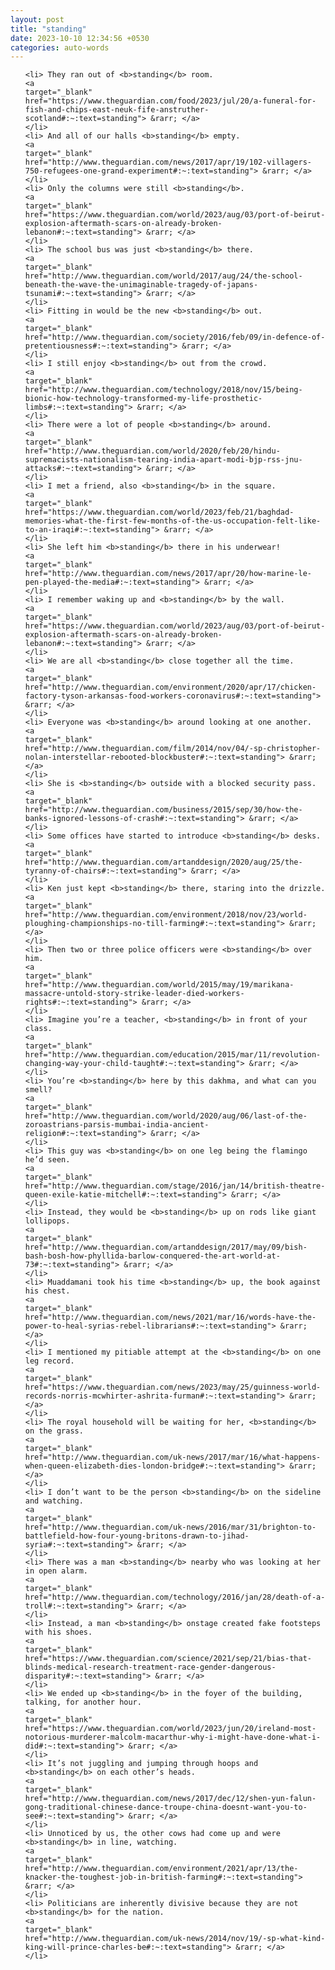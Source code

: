 ```yaml
---
layout: post
title: "standing"
date: 2023-10-10 12:34:56 +0530
categories: auto-words
---
```

<ol>

    <li> They ran out of <b>standing</b> room.
    <a 
    target="_blank" 
    href="https://www.theguardian.com/food/2023/jul/20/a-funeral-for-fish-and-chips-east-neuk-fife-anstruther-scotland#:~:text=standing"> &rarr; </a>
    </li>
    <li> And all of our halls <b>standing</b> empty.
    <a 
    target="_blank" 
    href="http://www.theguardian.com/news/2017/apr/19/102-villagers-750-refugees-one-grand-experiment#:~:text=standing"> &rarr; </a>
    </li>
    <li> Only the columns were still <b>standing</b>.
    <a 
    target="_blank" 
    href="https://www.theguardian.com/world/2023/aug/03/port-of-beirut-explosion-aftermath-scars-on-already-broken-lebanon#:~:text=standing"> &rarr; </a>
    </li>
    <li> The school bus was just <b>standing</b> there.
    <a 
    target="_blank" 
    href="http://www.theguardian.com/world/2017/aug/24/the-school-beneath-the-wave-the-unimaginable-tragedy-of-japans-tsunami#:~:text=standing"> &rarr; </a>
    </li>
    <li> Fitting in would be the new <b>standing</b> out.
    <a 
    target="_blank" 
    href="http://www.theguardian.com/society/2016/feb/09/in-defence-of-pretentiousness#:~:text=standing"> &rarr; </a>
    </li>
    <li> I still enjoy <b>standing</b> out from the crowd.
    <a 
    target="_blank" 
    href="http://www.theguardian.com/technology/2018/nov/15/being-bionic-how-technology-transformed-my-life-prosthetic-limbs#:~:text=standing"> &rarr; </a>
    </li>
    <li> There were a lot of people <b>standing</b> around.
    <a 
    target="_blank" 
    href="http://www.theguardian.com/world/2020/feb/20/hindu-supremacists-nationalism-tearing-india-apart-modi-bjp-rss-jnu-attacks#:~:text=standing"> &rarr; </a>
    </li>
    <li> I met a friend, also <b>standing</b> in the square.
    <a 
    target="_blank" 
    href="https://www.theguardian.com/world/2023/feb/21/baghdad-memories-what-the-first-few-months-of-the-us-occupation-felt-like-to-an-iraqi#:~:text=standing"> &rarr; </a>
    </li>
    <li> She left him <b>standing</b> there in his underwear!
    <a 
    target="_blank" 
    href="http://www.theguardian.com/news/2017/apr/20/how-marine-le-pen-played-the-media#:~:text=standing"> &rarr; </a>
    </li>
    <li> I remember waking up and <b>standing</b> by the wall.
    <a 
    target="_blank" 
    href="https://www.theguardian.com/world/2023/aug/03/port-of-beirut-explosion-aftermath-scars-on-already-broken-lebanon#:~:text=standing"> &rarr; </a>
    </li>
    <li> We are all <b>standing</b> close together all the time.
    <a 
    target="_blank" 
    href="http://www.theguardian.com/environment/2020/apr/17/chicken-factory-tyson-arkansas-food-workers-coronavirus#:~:text=standing"> &rarr; </a>
    </li>
    <li> Everyone was <b>standing</b> around looking at one another.
    <a 
    target="_blank" 
    href="http://www.theguardian.com/film/2014/nov/04/-sp-christopher-nolan-interstellar-rebooted-blockbuster#:~:text=standing"> &rarr; </a>
    </li>
    <li> She is <b>standing</b> outside with a blocked security pass.
    <a 
    target="_blank" 
    href="http://www.theguardian.com/business/2015/sep/30/how-the-banks-ignored-lessons-of-crash#:~:text=standing"> &rarr; </a>
    </li>
    <li> Some offices have started to introduce <b>standing</b> desks.
    <a 
    target="_blank" 
    href="http://www.theguardian.com/artanddesign/2020/aug/25/the-tyranny-of-chairs#:~:text=standing"> &rarr; </a>
    </li>
    <li> Ken just kept <b>standing</b> there, staring into the drizzle.
    <a 
    target="_blank" 
    href="http://www.theguardian.com/environment/2018/nov/23/world-ploughing-championships-no-till-farming#:~:text=standing"> &rarr; </a>
    </li>
    <li> Then two or three police officers were <b>standing</b> over him.
    <a 
    target="_blank" 
    href="http://www.theguardian.com/world/2015/may/19/marikana-massacre-untold-story-strike-leader-died-workers-rights#:~:text=standing"> &rarr; </a>
    </li>
    <li> Imagine you’re a teacher, <b>standing</b> in front of your class.
    <a 
    target="_blank" 
    href="http://www.theguardian.com/education/2015/mar/11/revolution-changing-way-your-child-taught#:~:text=standing"> &rarr; </a>
    </li>
    <li> You’re <b>standing</b> here by this dakhma, and what can you smell?
    <a 
    target="_blank" 
    href="http://www.theguardian.com/world/2020/aug/06/last-of-the-zoroastrians-parsis-mumbai-india-ancient-religion#:~:text=standing"> &rarr; </a>
    </li>
    <li> This guy was <b>standing</b> on one leg being the flamingo he’d seen.
    <a 
    target="_blank" 
    href="http://www.theguardian.com/stage/2016/jan/14/british-theatre-queen-exile-katie-mitchell#:~:text=standing"> &rarr; </a>
    </li>
    <li> Instead, they would be <b>standing</b> up on rods like giant lollipops.
    <a 
    target="_blank" 
    href="http://www.theguardian.com/artanddesign/2017/may/09/bish-bash-bosh-how-phyllida-barlow-conquered-the-art-world-at-73#:~:text=standing"> &rarr; </a>
    </li>
    <li> Muaddamani took his time <b>standing</b> up, the book against his chest.
    <a 
    target="_blank" 
    href="http://www.theguardian.com/news/2021/mar/16/words-have-the-power-to-heal-syrias-rebel-librarians#:~:text=standing"> &rarr; </a>
    </li>
    <li> I mentioned my pitiable attempt at the <b>standing</b> on one leg record.
    <a 
    target="_blank" 
    href="https://www.theguardian.com/news/2023/may/25/guinness-world-records-norris-mcwhirter-ashrita-furman#:~:text=standing"> &rarr; </a>
    </li>
    <li> The royal household will be waiting for her, <b>standing</b> on the grass.
    <a 
    target="_blank" 
    href="http://www.theguardian.com/uk-news/2017/mar/16/what-happens-when-queen-elizabeth-dies-london-bridge#:~:text=standing"> &rarr; </a>
    </li>
    <li> I don’t want to be the person <b>standing</b> on the sideline and watching.
    <a 
    target="_blank" 
    href="http://www.theguardian.com/uk-news/2016/mar/31/brighton-to-battlefield-how-four-young-britons-drawn-to-jihad-syria#:~:text=standing"> &rarr; </a>
    </li>
    <li> There was a man <b>standing</b> nearby who was looking at her in open alarm.
    <a 
    target="_blank" 
    href="http://www.theguardian.com/technology/2016/jan/28/death-of-a-troll#:~:text=standing"> &rarr; </a>
    </li>
    <li> Instead, a man <b>standing</b> onstage created fake footsteps with his shoes.
    <a 
    target="_blank" 
    href="https://www.theguardian.com/science/2021/sep/21/bias-that-blinds-medical-research-treatment-race-gender-dangerous-disparity#:~:text=standing"> &rarr; </a>
    </li>
    <li> We ended up <b>standing</b> in the foyer of the building, talking, for another hour.
    <a 
    target="_blank" 
    href="https://www.theguardian.com/world/2023/jun/20/ireland-most-notorious-murderer-malcolm-macarthur-why-i-might-have-done-what-i-did#:~:text=standing"> &rarr; </a>
    </li>
    <li> It’s not juggling and jumping through hoops and <b>standing</b> on each other’s heads.
    <a 
    target="_blank" 
    href="http://www.theguardian.com/news/2017/dec/12/shen-yun-falun-gong-traditional-chinese-dance-troupe-china-doesnt-want-you-to-see#:~:text=standing"> &rarr; </a>
    </li>
    <li> Unnoticed by us, the other cows had come up and were <b>standing</b> in line, watching.
    <a 
    target="_blank" 
    href="http://www.theguardian.com/environment/2021/apr/13/the-knacker-the-toughest-job-in-british-farming#:~:text=standing"> &rarr; </a>
    </li>
    <li> Politicians are inherently divisive because they are not <b>standing</b> for the nation.
    <a 
    target="_blank" 
    href="http://www.theguardian.com/uk-news/2014/nov/19/-sp-what-kind-king-will-prince-charles-be#:~:text=standing"> &rarr; </a>
    </li>